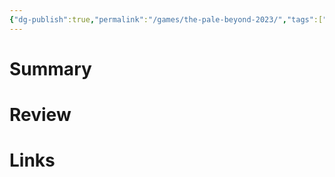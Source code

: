 ```yaml
---
{"dg-publish":true,"permalink":"/games/the-pale-beyond-2023/","tags":["LP"],"created":"2024-02-14","updated":"2024-02-26"}
---
```



# Summary

# Review

# Links
